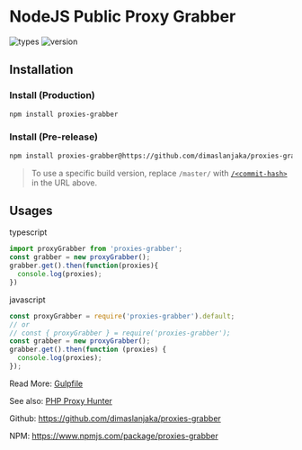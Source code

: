 # NodeJS Public Proxy Grabber

![types](https://badgen.net/npm/types/proxies-grabber?style=flat-square)
![version](https://badgen.net/npm/v/proxies-grabber?style=flat-square)

## Installation

### Install (Production)

```sh
npm install proxies-grabber
```

### Install (Pre-release)

```sh
npm install proxies-grabber@https://github.com/dimaslanjaka/proxies-grabber/raw/master/release/proxies-grabber.tgz
```

> To use a specific build version, replace `/master/` with [`/<commit-hash>`](https://github.com/dimaslanjaka/proxies-grabber/commits/master/) in the URL above.

## Usages

typescript
```ts
import proxyGrabber from 'proxies-grabber';
const grabber = new proxyGrabber();
grabber.get().then(function(proxies){
  console.log(proxies);
})
```

javascript
```js
const proxyGrabber = require('proxies-grabber').default;
// or
// const { proxyGrabber } = require('proxies-grabber');
const grabber = new proxyGrabber();
grabber.get().then(function (proxies) {
  console.log(proxies);
});
```

Read More: [Gulpfile](./gulpfile.ts)

See also: [PHP Proxy Hunter](https://github.com/dimaslanjaka/php-proxy-hunter)

Github: https://github.com/dimaslanjaka/proxies-grabber

NPM: https://www.npmjs.com/package/proxies-grabber
